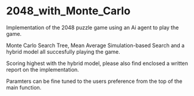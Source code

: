 # 2048_with_Monte_Carlo
Implementation of the 2048 puzzle game using an Ai agent to play the game. 

Monte Carlo Search Tree, Mean Average Simulation-based Search and a hybrid model all succesfully playing the game. 

Scoring highest with the hybrid model, please also find enclosed a written report on the implementation. 

Paramters can be fine tuned to the users preference from the top of the main function. 
